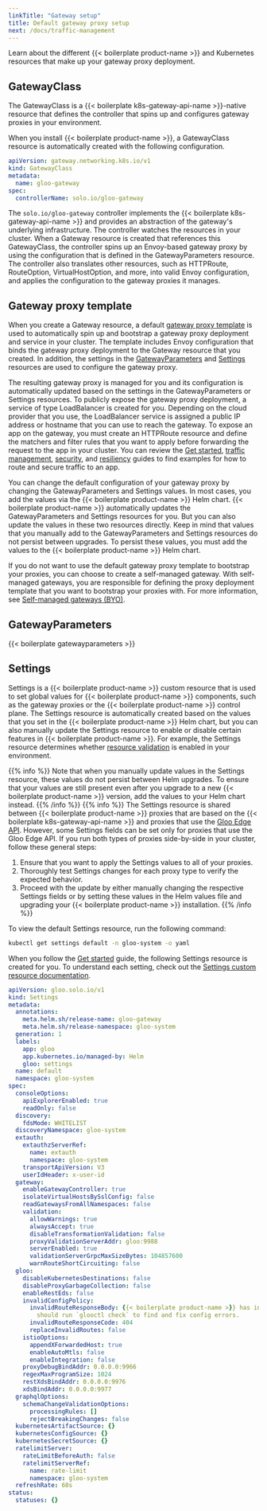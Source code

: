 ```yaml
---
linkTitle: "Gateway setup"
title: Default gateway proxy setup
next: /docs/traffic-management
---
```


Learn about the different {{< boilerplate product-name >}} and Kubernetes resources that make up your gateway proxy deployment.

## GatewayClass

The GatewayClass is a {{< boilerplate k8s-gateway-api-name >}}-native resource that defines the controller that spins up and configures gateway proxies in your environment. 

When you install {{< boilerplate product-name >}}, a GatewayClass resource is automatically created with the following configuration. 

```yaml
apiVersion: gateway.networking.k8s.io/v1
kind: GatewayClass
metadata:
  name: gloo-gateway
spec:
  controllerName: solo.io/gloo-gateway
```

The `solo.io/gloo-gateway` controller implements the {{< boilerplate k8s-gateway-api-name >}} and provides an abstraction of the gateway's underlying infrastructure. The controller watches the resources in your cluster. When a Gateway resource is created that references this GatewayClass, the controller spins up an Envoy-based gateway proxy by using the configuration that is defined in the GatewayParameters resource. The controller also translates other resources, such as HTTPRoute, RouteOption, VirtualHostOption, and more, into valid Envoy configuration, and applies the configuration to the gateway proxies it manages. 

## Gateway proxy template

When you create a Gateway resource, a default [gateway proxy template](https://github.com/solo-io/gloo/blob/main/projects/gateway2/helm/gloo-gateway/templates/gateway/proxy-deployment.yaml) is used to automatically spin up and bootstrap a gateway proxy deployment and service in your cluster. The template includes Envoy configuration that binds the gateway proxy deployment to the Gateway resource that you created. In addition, the settings in the [GatewayParameters](#gatewayparameters) and [Settings](#settings) resources are used to configure the gateway proxy. 

The resulting gateway proxy is managed for you and its configuration is automatically updated based on the settings in the GatewayParameters or Settings resources. To publicly expose the gateway proxy deployment, a service of type LoadBalancer is created for you. Depending on the cloud provider that you use, the LoadBalancer service is assigned a public IP address or hostname that you can use to reach the gateway. To expose an app on the gateway, you must create an HTTPRoute resource and define the matchers and filter rules that you want to apply before forwarding the request to the app in your cluster. You can review the [Get started](/quickstart/), [traffic management](/traffic-management/), [security](/security/), and [resiliency](/resiliency/) guides to find examples for how to route and secure traffic to an app. 

You can change the default configuration of your gateway proxy by changing the GatewayParameters and Settings values. In most cases, you add the values via the {{< boilerplate product-name >}} Helm chart. {{< boilerplate product-name >}} automatically updates the GatewayParameters and Settings resources for you. But you can also update the values in these two resources directly. Keep in mind that values that you manually add to the GatewayParameters and Settings resources do not persist between upgrades. To persist these values, you must add the values to the {{< boilerplate product-name >}} Helm chart.

If you do not want to use the default gateway proxy template to bootstrap your proxies, you can choose to create a self-managed gateway. With self-managed gateways, you are responsible for defining the proxy deployment template that you want to bootstrap your proxies with. For more information, see [Self-managed gateways (BYO)](/setup/customize/selfmanaged/).

## GatewayParameters 

{{< boilerplate gatewayparameters >}}


## Settings

Settings is a {{< boilerplate product-name >}} custom resource that is used to set global values for {{< boilerplate product-name >}} components, such as the gateway proxies or the {{< boilerplate product-name >}} control plane. The Settings resource is automatically created based on the values that you set in the {{< boilerplate product-name >}} Helm chart, but you can also manually update the Settings resource to enable or disable certain features in {{< boilerplate product-name >}}. For example, the Settings resource determines whether [resource validation](/about/resource-validation/) is enabled in your environment. 

{{% info %}}
Note that when you manually update values in the Settings resource, these values do not persist between Helm upgrades. To ensure that your values are still present even after you upgrade to a new {{< boilerplate product-name >}} version, add the values to your Helm chart instead.
{{% /info %}}
{{% info %}}
The Settings resource is shared between {{< boilerplate product-name >}} proxies that are based on the {{< boilerplate k8s-gateway-api-name >}} and proxies that use the [Gloo Edge API](https://docs.solo.io/gloo-edge). However, some Settings fields can be set only for proxies that use the Gloo Edge API. If you run both types of proxies side-by-side in your cluster, follow these general steps: 
1. Ensure that you want to apply the Settings values to all of your proxies. 
2. Thoroughly test Settings changes for each proxy type to verify the expected behavior. 
3. Proceed with the update by either manually changing the respective Settings fields or by setting these values in the Helm values file and upgrading your {{< boilerplate product-name >}} installation. 
{{% /info %}}

To view the default Settings resource, run the following command:
```sh
kubectl get settings default -n gloo-system -o yaml
```

When you follow the [Get started](/quickstart/) guide, the following Settings resource is created for you. To understand each setting, check out the [Settings custom resource documentation](https://docs.solo.io/gloo-edge/latest/reference/api/github.com/solo-io/gloo/projects/gloo/api/v1/settings.proto.sk/). 
```yaml
apiVersion: gloo.solo.io/v1
kind: Settings
metadata:
  annotations:
    meta.helm.sh/release-name: gloo-gateway
    meta.helm.sh/release-namespace: gloo-system
  generation: 1
  labels:
    app: gloo
    app.kubernetes.io/managed-by: Helm
    gloo: settings
  name: default
  namespace: gloo-system
spec:
  consoleOptions:
    apiExplorerEnabled: true
    readOnly: false
  discovery:
    fdsMode: WHITELIST
  discoveryNamespace: gloo-system
  extauth:
    extauthzServerRef:
      name: extauth
      namespace: gloo-system
    transportApiVersion: V3
    userIdHeader: x-user-id
  gateway:
    enableGatewayController: true
    isolateVirtualHostsBySslConfig: false
    readGatewaysFromAllNamespaces: false
    validation:
      allowWarnings: true
      alwaysAccept: true
      disableTransformationValidation: false
      proxyValidationServerAddr: gloo:9988
      serverEnabled: true
      validationServerGrpcMaxSizeBytes: 104857600
      warnRouteShortCircuiting: false
  gloo:
    disableKubernetesDestinations: false
    disableProxyGarbageCollection: false
    enableRestEds: false
    invalidConfigPolicy:
      invalidRouteResponseBody: {{< boilerplate product-name >}} has invalid configuration. Administrators
        should run `glooctl check` to find and fix config errors.
      invalidRouteResponseCode: 404
      replaceInvalidRoutes: false
    istioOptions:
      appendXForwardedHost: true
      enableAutoMtls: false
      enableIntegration: false
    proxyDebugBindAddr: 0.0.0.0:9966
    regexMaxProgramSize: 1024
    restXdsBindAddr: 0.0.0.0:9976
    xdsBindAddr: 0.0.0.0:9977
  graphqlOptions:
    schemaChangeValidationOptions:
      processingRules: []
      rejectBreakingChanges: false
  kubernetesArtifactSource: {}
  kubernetesConfigSource: {}
  kubernetesSecretSource: {}
  ratelimitServer:
    rateLimitBeforeAuth: false
    ratelimitServerRef:
      name: rate-limit
      namespace: gloo-system
  refreshRate: 60s
status:
  statuses: {}
```

